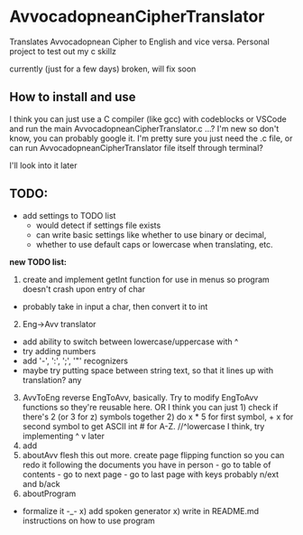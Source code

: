 # AvvocadopneanCipherTranslator
Translates Avvocadopnean Cipher to English and vice versa. Personal project to test out my c skillz

currently (just for a few days) broken, will fix soon


## How to install and use
I think you can just use a C compiler (like gcc) with codeblocks or VSCode and run the main AvvocadopneanCipherTranslator.c ...? I'm new so don't know, you can probably google it. I'm pretty sure you just need the .c file, or can run AvvocadopneanCipherTranslator file itself through terminal?

I'll look into it later

## TODO:

- add settings to TODO list
  - would detect if settings file exists
  - can write basic settings like whether to use binary or decimal, 
  - whether to use default caps or lowercase when translating, etc.

**new TODO list:**
1) create and implement getInt function for use in menus so program doesn't crash upon entry of char
  - probably take in input a char, then convert it to int
2)  Eng->Avv translator
  - add ability to switch between lowercase/uppercase with ^
  - try adding numbers
  - add '-', ':', ';', '"' recognizers
  - maybe try putting space between string text, so that it lines up with translation?
  any 
3) AvvToEng
        reverse EngToAvv, basically. Try to modify EngToAvv functions so they're reusable here.
        OR I think you can just 1) check if there's 2 (or 3 for z) symbols together 2) do x * 5 for first symbol, + x for second symbol to get ASCII int # for A-Z.
        //^lowercase I think, try implementing ^ v later
4) add 
4) aboutAvv
    flesh this out more. create page flipping function so you can
    redo it following the documents you have in person
        - go to table of contents
        - go to next page
        - go to last page
            with keys probably n/ext and b/ack
5) aboutProgram
  - formalize it -_- 
x) add spoken generator
x) write in README.md instructions on how to use program
